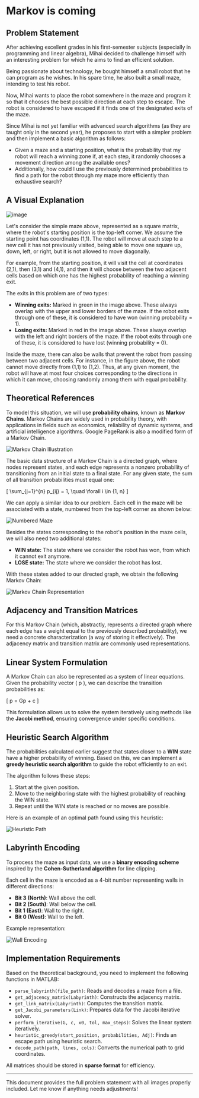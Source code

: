 # Markov is coming

## Problem Statement

After achieving excellent grades in his first-semester subjects (especially in programming and linear algebra), Mihai decided to challenge himself with an interesting problem for which he aims to find an efficient solution.

Being passionate about technology, he bought himself a small robot that he can program as he wishes. In his spare time, he also built a small maze, intending to test his robot.

Now, Mihai wants to place the robot somewhere in the maze and program it so that it chooses the best possible direction at each step to escape. The robot is considered to have escaped if it finds one of the designated exits of the maze.

Since Mihai is not yet familiar with advanced search algorithms (as they are taught only in the second year), he proposes to start with a simpler problem and then implement a basic algorithm as follows:

- Given a maze and a starting position, what is the probability that my robot will reach a winning zone if, at each step, it randomly chooses a movement direction among the available ones?
- Additionally, how could I use the previously determined probabilities to find a path for the robot through my maze more efficiently than exhaustive search?

## A Visual Explanation

![image](https://github.com/user-attachments/assets/dbf2b624-30d1-4cd4-8b9d-4481a2cb2222)

Let's consider the simple maze above, represented as a square matrix, where the robot's starting position is the top-left corner. We assume the starting point has coordinates (1,1). The robot will move at each step to a new cell it has not previously visited, being able to move one square up, down, left, or right, but it is not allowed to move diagonally.

For example, from the starting position, it will visit the cell at coordinates (2,1), then (3,1) and (4,1), and then it will choose between the two adjacent cells based on which one has the highest probability of reaching a winning exit.

The exits in this problem are of two types:

- **Winning exits:** Marked in green in the image above. These always overlap with the upper and lower borders of the maze. If the robot exits through one of these, it is considered to have won (winning probability = 1).
- **Losing exits:** Marked in red in the image above. These always overlap with the left and right borders of the maze. If the robot exits through one of these, it is considered to have lost (winning probability = 0).

Inside the maze, there can also be walls that prevent the robot from passing between two adjacent cells. For instance, in the figure above, the robot cannot move directly from (1,1) to (1,2). Thus, at any given moment, the robot will have at most four choices corresponding to the directions in which it can move, choosing randomly among them with equal probability.

## Theoretical References

To model this situation, we will use **probability chains**, known as **Markov Chains**. Markov Chains are widely used in probability theory, with applications in fields such as economics, reliability of dynamic systems, and artificial intelligence algorithms. Google PageRank is also a modified form of a Markov Chain.

![Markov Chain Illustration](markov_chain.png)

The basic data structure of a Markov Chain is a directed graph, where nodes represent states, and each edge represents a nonzero probability of transitioning from an initial state to a final state. For any given state, the sum of all transition probabilities must equal one:

\[ \sum_{j=1}^{n} p_{ij} = 1, \quad \forall i \in \{1, n\} \]

We can apply a similar idea to our problem. Each cell in the maze will be associated with a state, numbered from the top-left corner as shown below:

![Numbered Maze](numbered_maze.png)

Besides the states corresponding to the robot's position in the maze cells, we will also need two additional states:

- **WIN state:** The state where we consider the robot has won, from which it cannot exit anymore.
- **LOSE state:** The state where we consider the robot has lost.

With these states added to our directed graph, we obtain the following Markov Chain:

![Markov Chain Representation](markov_graph.png)

## Adjacency and Transition Matrices

For this Markov Chain (which, abstractly, represents a directed graph where each edge has a weight equal to the previously described probability), we need a concrete characterization (a way of storing it effectively). The adjacency matrix and transition matrix are commonly used representations.

## Linear System Formulation

A Markov Chain can also be represented as a system of linear equations. Given the probability vector \( p \), we can describe the transition probabilities as:

\[ p = Gp + c \]

This formulation allows us to solve the system iteratively using methods like the **Jacobi method**, ensuring convergence under specific conditions.

## Heuristic Search Algorithm

The probabilities calculated earlier suggest that states closer to a **WIN** state have a higher probability of winning. Based on this, we can implement a **greedy heuristic search algorithm** to guide the robot efficiently to an exit.

The algorithm follows these steps:

1. Start at the given position.
2. Move to the neighboring state with the highest probability of reaching the WIN state.
3. Repeat until the WIN state is reached or no moves are possible.

Here is an example of an optimal path found using this heuristic:

![Heuristic Path](heuristic_path.png)

## Labyrinth Encoding

To process the maze as input data, we use a **binary encoding scheme** inspired by the **Cohen-Sutherland algorithm** for line clipping.

Each cell in the maze is encoded as a 4-bit number representing walls in different directions:

- **Bit 3 (North)**: Wall above the cell.
- **Bit 2 (South)**: Wall below the cell.
- **Bit 1 (East)**: Wall to the right.
- **Bit 0 (West)**: Wall to the left.

Example representation:

![Wall Encoding](wall_encoding.png)

## Implementation Requirements

Based on the theoretical background, you need to implement the following functions in MATLAB:

- `parse_labyrinth(file_path)`: Reads and decodes a maze from a file.
- `get_adjacency_matrix(Labyrinth)`: Constructs the adjacency matrix.
- `get_link_matrix(Labyrinth)`: Computes the transition matrix.
- `get_Jacobi_parameters(Link)`: Prepares data for the Jacobi iterative solver.
- `perform_iterative(G, c, x0, tol, max_steps)`: Solves the linear system iteratively.
- `heuristic_greedy(start_position, probabilities, Adj)`: Finds an escape path using heuristic search.
- `decode_path(path, lines, cols)`: Converts the numerical path to grid coordinates.

All matrices should be stored in **sparse format** for efficiency.

---

This document provides the full problem statement with all images properly included. Let me know if anything needs adjustments!

